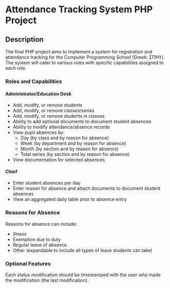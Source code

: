 # Attendance Tracking System PHP Project

## Description

The final PHP project aims to implement a system for registration and attendance tracking for the Computer Programming School (Greek: ΣΠΗΥ). The system will cater to various roles with specific capabilities assigned to each role.

### Roles and Capabilities

#### Administrator/Education Desk
- Add, modify, or remove students
- Add, modify, or remove classes/series
- Add, modify, or remove students in classes
- Ability to add optional documents to document student absences
- Ability to modify attendance/absence records
- View pupil absences by:
  - Day (by class and by reason for absence)
  - Week (by department and by reason for absence)
  - Month (by section and by reason for absence)
  - Total series (by section and by reason for absence)
- View documentation for selected absences

#### Chief
- Enter student absences per day
- Enter reason for absence and attach documents to document student absences
- View an aggregated daily table prior to absence entry

### Reasons for Absence

Reasons for absence can include:
- Illness
- Exemption due to duty
- Regular leave of absence
- Other (expandable to include all types of leave students can take)

### Optional Features

Each status modification should be timestamped with the user who made the modification (the last modification).
